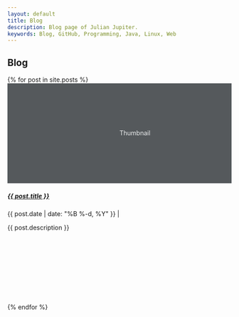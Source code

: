 ```yaml
---
layout: default
title: Blog
description: Blog page of Julian Jupiter.
keywords: Blog, GitHub, Programming, Java, Linux, Web
---
```


<section class="jumbotron text-center rounded-0">
    <div class="container">
        <h1>Blog</h1>
    </div>
</section>
<section class="album py-5 bg-white">
    <div class="container">
        <div class="row">
            {% for post in site.posts %}
            <div class="col-md-4">
                <div class="card mb-4 shadow-sm">
                    <svg class="bd-placeholder-img card-img-top" width="100%" height="225" xmlns="http://www.w3.org/2000/svg" preserveAspectRatio="xMidYMid slice" focusable="false" role="img" aria-label="Placeholder: Thumbnail"><title>Placeholder</title><rect width="100%" height="100%" fill="#55595c"/><text x="50%" y="50%" fill="#eceeef" dy=".3em">Thumbnail</text></svg>
                    <div class="card-body" style="min-height: 250px;">
                        <h5 class="card-title"><a href="{{ post.url | prepend: site.url }}" title="{{ post.description }}">{{ post.title }}</a></h5>
                        <p>
                            <info datetime="{{ post.date | date: " %Y-%m-%d " }}">{{ post.date | date: "%B %-d, %Y" }}</info> &#124;
                            <a href="{{ post.url | prepend: site.url }}#disqus_thread" data-disqus-identifier="{{ post.url }}"></a>
                        </p>
                        <p class="card-text">{{ post.description }}</p>
                    </div>
                </div>
            </div>
            {% endfor %}
        </div>
    </div>
</section>
